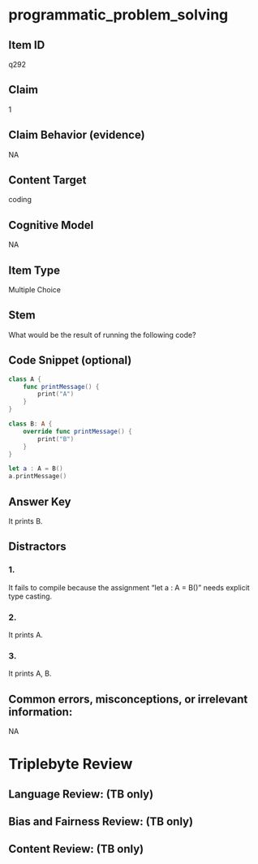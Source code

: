 # programmatic_problem_solving

## Item ID
q292

## Claim
1

## Claim Behavior (evidence)
NA

## Content Target
coding

## Cognitive Model
NA

## Item Type
Multiple Choice

## Stem
What would be the result of running the following code?

## Code Snippet (optional)
```swift
class A {
    func printMessage() {
        print("A")
    }
}

class B: A {
    override func printMessage() {
        print("B")
    }
}

let a : A = B()
a.printMessage()
```

## Answer Key
It prints B.

## Distractors

### 1.
It fails to compile because the assignment “let a : A = B()” needs explicit type casting.

### 2.
It prints A.

### 3.
It prints A, B.

## Common errors, misconceptions, or irrelevant information:
NA

# Triplebyte Review


## Language Review: (TB only)


## Bias and Fairness Review: (TB only)


## Content Review: (TB only)

